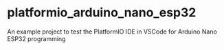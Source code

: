 # platformio_arduino_nano_esp32
An example project to test the PlatformIO IDE in VSCode for Arduino Nano ESP32 programming
